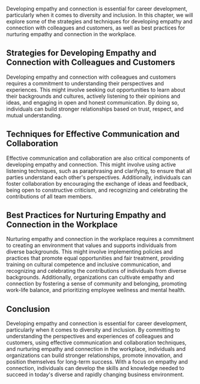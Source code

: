 
Developing empathy and connection is essential for career development, particularly when it comes to diversity and inclusion. In this chapter, we will explore some of the strategies and techniques for developing empathy and connection with colleagues and customers, as well as best practices for nurturing empathy and connection in the workplace.

Strategies for Developing Empathy and Connection with Colleagues and Customers
------------------------------------------------------------------------------

Developing empathy and connection with colleagues and customers requires a commitment to understanding their perspectives and experiences. This might involve seeking out opportunities to learn about their backgrounds and cultures, actively listening to their opinions and ideas, and engaging in open and honest communication. By doing so, individuals can build stronger relationships based on trust, respect, and mutual understanding.

Techniques for Effective Communication and Collaboration
--------------------------------------------------------

Effective communication and collaboration are also critical components of developing empathy and connection. This might involve using active listening techniques, such as paraphrasing and clarifying, to ensure that all parties understand each other's perspectives. Additionally, individuals can foster collaboration by encouraging the exchange of ideas and feedback, being open to constructive criticism, and recognizing and celebrating the contributions of all team members.

Best Practices for Nurturing Empathy and Connection in the Workplace
--------------------------------------------------------------------

Nurturing empathy and connection in the workplace requires a commitment to creating an environment that values and supports individuals from diverse backgrounds. This might involve implementing policies and practices that promote equal opportunities and fair treatment, providing training on cultural competence and inclusive communication, and recognizing and celebrating the contributions of individuals from diverse backgrounds. Additionally, organizations can cultivate empathy and connection by fostering a sense of community and belonging, promoting work-life balance, and prioritizing employee wellness and mental health.

Conclusion
----------

Developing empathy and connection is essential for career development, particularly when it comes to diversity and inclusion. By committing to understanding the perspectives and experiences of colleagues and customers, using effective communication and collaboration techniques, and nurturing empathy and connection in the workplace, individuals and organizations can build stronger relationships, promote innovation, and position themselves for long-term success. With a focus on empathy and connection, individuals can develop the skills and knowledge needed to succeed in today's diverse and rapidly changing business environment.
